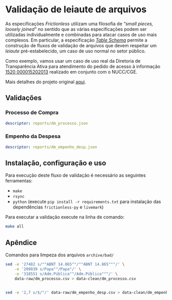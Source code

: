 # Validação de leiaute de arquivos

As especificações _Frictionless_ utilizam uma filosofia de _“small pieces, loosely joined”_ no sentido que as várias especificações podem ser utilizadas individualmente e combinadas para atacar casos de uso mais complexos.
Em particular, a especificação [_Table Schema_](https://specs.frictionlessdata.io/table-schema/) permite a construção de fluxos de validação de arquivos que devem respeitar um _leiaute_ pré-estabelecido, um caso de uso normal no setor público.

Como exemplo, vamos usar um caso de uso real da Diretoria de Transparência Ativa para atendimento do pedido de acesso à informação [1520 000015202013](https://github.com/transparencia-mg/pedidos-esic/blob/master/Respostas/1520_000015202013-atualizacao-dataset-compras.md) realizado em conjunto com o NUCC/CGE. 

Mais detalhes do projeto original [aqui](https://github.com/transparencia-mg/age7-compras).

## Validações

### Processo de Compra

```yaml report
descriptor: reports/dm_processo.json
```

### Empenho da Despesa

```yaml report
descriptor: reports/dm_empenho_desp.json
```

## Instalação, configuração e uso

Para execução deste fluxo de validação é necessário as seguintes ferramentas:

- `make`
- `rsync`
- `python` (execute `pip install -r requirements.txt` para instalação das dependências `frictionless-py` e `livemark`)

Para executar a validação execute na linha de comando:

```bash
make all
```

## Apêndice

Comandos para limpeza dos arquivos `archive/bad/`

```bash
sed -e '27482 s/""ABNT 14.865""/""ABNT 14.865"""/' \
    -e '209039 s/Papa""/Papa"/' \
    -e '318551 s/Adm.Pública""/Adm.Pública"""/' \
    data-raw/dm_processo.csv > data-clean/dm_processo.csv


sed -e '2,7 s/$/"/' data-raw/dm_empenho_desp.csv > data-clean/dm_empenho_desp.csv
```